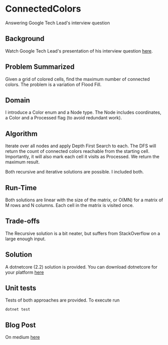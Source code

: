 # ConnectedColors
Answering Google Tech Lead's interview question

## Background
Watch Google Tech Lead's presentation of his interview question [here](https://youtu.be/IWvbPIYQPFM).

## Problem Summarized
Given a grid of colored cells, find the maximum number of connected colors. The problem is a variation of Flood Fill.

## Domain
I introduce a Color enum and a Node type. The Node includes coordinates, a Color and a Processed flag (to avoid redundant work).

## Algorithm
Iterate over all nodes and apply Depth First Search to each. The DFS will return the count of connected colors reachable from the starting cell. Importantly, it will also mark each cell it visits as Processed. We return the maximum result.

Both recursive and iterative solutions are possible. I included both.

## Run-Time
Both solutions are linear with the size of the matrix, or O(MN) for a matrix of M rows and N columns. Each cell in the matrix is visited once.

## Trade-offs
The Recursive solution is a bit neater, but suffers from StackOverflow on a large enough input.

## Solution
A dotnetcore (2.2) solution is provided. You can download dotnetcore for your platform [here](https://dotnet.microsoft.com/download)

## Unit tests
Tests of both approaches are provided. To execute run
```
dotnet test
```

## Blog Post
On medium [here](https://medium.com/@ranjithzachariah/connectedcolors-6a84ad3d1e97)
